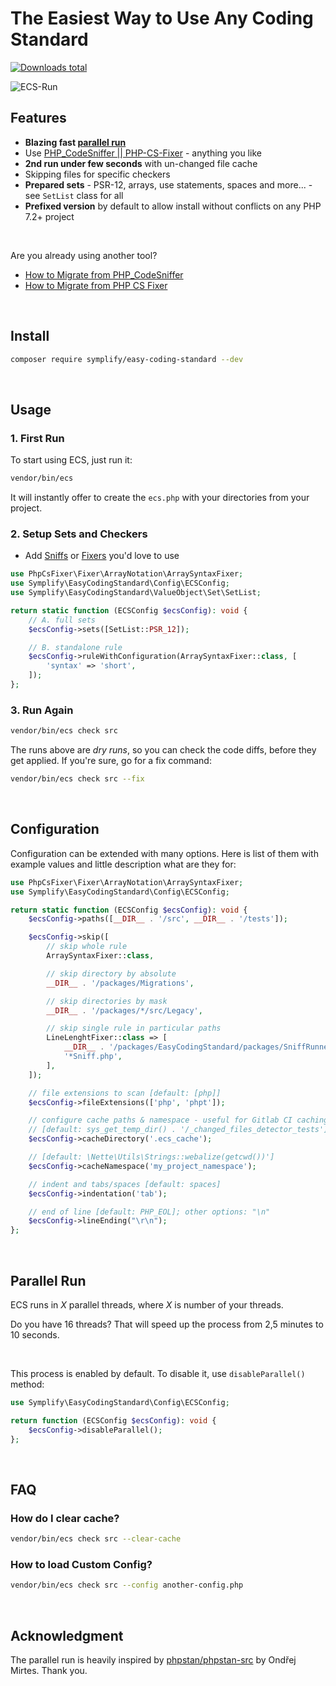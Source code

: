 # The Easiest Way to Use Any Coding Standard

[![Downloads total](https://img.shields.io/packagist/dt/symplify/easy-coding-standard.svg?style=flat-square)](https://packagist.org/packages/symplify/easy-coding-standard/stats)

![ECS-Run](docs/run-and-fix.gif)

## Features

- **Blazing fast [parallel run](#parallel-run)**
- Use [PHP_CodeSniffer || PHP-CS-Fixer](https://tomasvotruba.com/blog/2017/05/03/combine-power-of-php-code-sniffer-and-php-cs-fixer-in-3-lines/) - anything you like
- **2nd run under few seconds** with un-changed file cache
- Skipping files for specific checkers
- **Prepared sets** - PSR-12, arrays, use statements, spaces and more... - see `SetList` class for all
- **Prefixed version** by default to allow install without conflicts on any PHP 7.2+ project

<br>

Are you already using another tool?

- [How to Migrate from PHP_CodeSniffer](https://tomasvotruba.com/blog/2018/06/04/how-to-migrate-from-php-code-sniffer-to-easy-coding-standard)
- [How to Migrate from PHP CS Fixer](https://tomasvotruba.com/blog/2018/06/07/how-to-migrate-from-php-cs-fixer-to-easy-coding-standard)

<br>

## Install

```bash
composer require symplify/easy-coding-standard --dev
```

<br>

## Usage

### 1. First Run

To start using ECS, just run it:

```bash
vendor/bin/ecs
```

It will instantly offer to create the `ecs.php` with your directories from your project.

### 2. Setup Sets and Checkers

- Add [Sniffs](https://github.com/squizlabs/PHP_CodeSniffer) or [Fixers](https://github.com/FriendsOfPHP/PHP-CS-Fixer) you'd love to use

```php
use PhpCsFixer\Fixer\ArrayNotation\ArraySyntaxFixer;
use Symplify\EasyCodingStandard\Config\ECSConfig;
use Symplify\EasyCodingStandard\ValueObject\Set\SetList;

return static function (ECSConfig $ecsConfig): void {
    // A. full sets
    $ecsConfig->sets([SetList::PSR_12]);

    // B. standalone rule
    $ecsConfig->ruleWithConfiguration(ArraySyntaxFixer::class, [
        'syntax' => 'short',
    ]);
};
```

### 3. Run Again

```bash
vendor/bin/ecs check src
```

The runs above are *dry runs*, so you can check the code diffs, before they get applied. If you're sure, go for a fix command:

```bash
vendor/bin/ecs check src --fix
```

<br>

## Configuration

Configuration can be extended with many options. Here is list of them with example values and little description what are they for:

```php
use PhpCsFixer\Fixer\ArrayNotation\ArraySyntaxFixer;
use Symplify\EasyCodingStandard\Config\ECSConfig;

return static function (ECSConfig $ecsConfig): void {
    $ecsConfig->paths([__DIR__ . '/src', __DIR__ . '/tests']);

    $ecsConfig->skip([
        // skip whole rule
        ArraySyntaxFixer::class,

        // skip directory by absolute
        __DIR__ . '/packages/Migrations',

        // skip directories by mask
        __DIR__ . '/packages/*/src/Legacy',

        // skip single rule in particular paths
        LineLenghtFixer::class => [
            __DIR__ . '/packages/EasyCodingStandard/packages/SniffRunner/src/File/File.php',
            '*Sniff.php',
        ],
    ]);

    // file extensions to scan [default: [php]]
    $ecsConfig->fileExtensions(['php', 'phpt']);

    // configure cache paths & namespace - useful for Gitlab CI caching, where getcwd() produces always different path
    // [default: sys_get_temp_dir() . '/_changed_files_detector_tests']
    $ecsConfig->cacheDirectory('.ecs_cache');

    // [default: \Nette\Utils\Strings::webalize(getcwd())']
    $ecsConfig->cacheNamespace('my_project_namespace');

    // indent and tabs/spaces [default: spaces]
    $ecsConfig->indentation('tab');

    // end of line [default: PHP_EOL]; other options: "\n"
    $ecsConfig->lineEnding("\r\n");
};
```

<br>

## Parallel Run

ECS runs in *X* parallel threads, where *X* is number of your threads.

Do you have 16 threads? That will speed up the process from 2,5 minutes to 10 seconds.

<br>

This process is enabled by default. To disable it, use `disableParallel()` method:

```php
use Symplify\EasyCodingStandard\Config\ECSConfig;

return function (ECSConfig $ecsConfig): void {
    $ecsConfig->disableParallel();
};
```

<br>

## FAQ

### How do I clear cache?

```bash
vendor/bin/ecs check src --clear-cache
```

### How to load Custom Config?

```bash
vendor/bin/ecs check src --config another-config.php
```

<br>

## Acknowledgment

The parallel run is heavily inspired by [phpstan/phpstan-src](https://github.com/phpstan/phpstan-src) by Ondřej Mirtes. Thank you.
